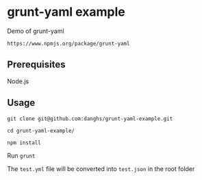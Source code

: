 # grunt-yaml example

Demo of grunt-yaml

`https://www.npmjs.org/package/grunt-yaml`

## Prerequisites

Node.js

## Usage
`git clone git@github.com:danghs/grunt-yaml-example.git`

`cd grunt-yaml-example/`

`npm install`

Run `grunt`

The `test.yml` file will be converted into `test.json` in the root folder
